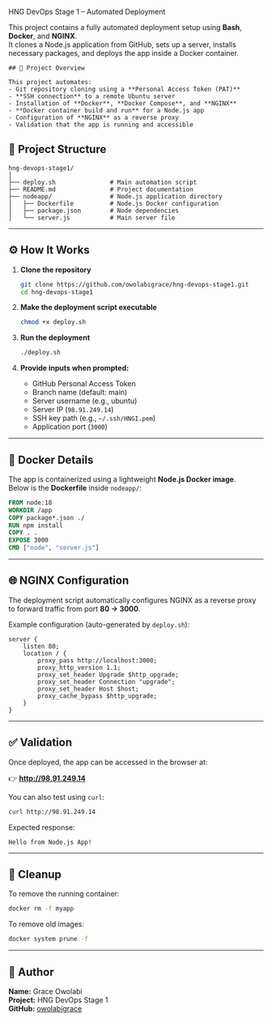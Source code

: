  HNG DevOps Stage 1 – Automated Deployment

This project contains a fully automated deployment setup using **Bash**, **Docker**, and **NGINX**.  
It clones a Node.js application from GitHub, sets up a server, installs necessary packages, and deploys the app inside a Docker container.

```
## 🚀 Project Overview

This project automates:
- Git repository cloning using a **Personal Access Token (PAT)**
- **SSH connection** to a remote Ubuntu server
- Installation of **Docker**, **Docker Compose**, and **NGINX**
- **Docker container build and run** for a Node.js app
- Configuration of **NGINX** as a reverse proxy
- Validation that the app is running and accessible
 ```
  
## 🧩 Project Structure
```
hng-devops-stage1/
│
├── deploy.sh               # Main automation script
├── README.md               # Project documentation
├── nodeapp/                # Node.js application directory
│   ├── Dockerfile          # Node.js Docker configuration
│   ├── package.json        # Node dependencies
│   └── server.js           # Main server file
```

---

## ⚙️ How It Works

1. **Clone the repository**
   ```bash
   git clone https://github.com/owolabigrace/hng-devops-stage1.git
   cd hng-devops-stage1
   ```

2. **Make the deployment script executable**
   ```bash
   chmod +x deploy.sh
   ```

3. **Run the deployment**
   ```bash
   ./deploy.sh
   ```

4. **Provide inputs when prompted:**
   - GitHub Personal Access Token  
   - Branch name (default: main)  
   - Server username (e.g., ubuntu)  
   - Server IP (`98.91.249.14`)  
   - SSH key path (e.g., `~/.ssh/HNGI.pem`)  
   - Application port (`3000`)

---

## 🐳 Docker Details

The app is containerized using a lightweight **Node.js Docker image**.  
Below is the **Dockerfile** inside `nodeapp/`:

```dockerfile
FROM node:18
WORKDIR /app
COPY package*.json ./
RUN npm install
COPY . .
EXPOSE 3000
CMD ["node", "server.js"]
```

---

## 🌐 NGINX Configuration

The deployment script automatically configures NGINX as a reverse proxy to forward traffic from port **80 → 3000**.

Example configuration (auto-generated by `deploy.sh`):

```nginx
server {
    listen 80;
    location / {
        proxy_pass http://localhost:3000;
        proxy_http_version 1.1;
        proxy_set_header Upgrade $http_upgrade;
        proxy_set_header Connection "upgrade";
        proxy_set_header Host $host;
        proxy_cache_bypass $http_upgrade;
    }
}
```

---

## ✅ Validation

Once deployed, the app can be accessed in the browser at:

👉 **http://98.91.249.14**

You can also test using `curl`:
```bash
curl http://98.91.249.14
```

Expected response:
```
Hello from Node.js App!
```

---

## 🧹 Cleanup

To remove the running container:
```bash
docker rm -f myapp
```

To remove old images:
```bash
docker system prune -f
```

---

## 🧠 Author

**Name:** Grace Owolabi  
**Project:** HNG DevOps Stage 1  
**GitHub:** [owolabigrace](https://github.com/owolabigrace)
